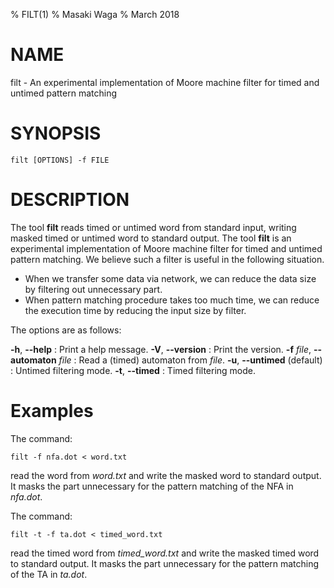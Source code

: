% FILT(1)
% Masaki Waga
% March 2018

# NAME

filt - An experimental implementation of Moore machine filter for timed and untimed pattern matching

# SYNOPSIS

    filt [OPTIONS] -f FILE

# DESCRIPTION

The tool **filt** reads timed or untimed word from standard input, writing masked timed or untimed word to standard output. The tool **filt** is an experimental implementation of Moore machine filter for timed and untimed pattern matching. We believe such a filter is useful in the following situation.

* When we transfer some data via network, we can reduce the data size by filtering out unnecessary part.
* When pattern matching procedure takes too much time, we can reduce the execution time by reducing the input size by filter.

The options are as follows:

**-h**, **--help**
: Print a help message.
**-V**, **--version**
: Print the version.
**-f** *file*, **--automaton** *file*
: Read a (timed) automaton from *file*.
**-u**, **--untimed** (default)
: Untimed filtering mode.
**-t**, **--timed**
: Timed filtering mode.

# Examples

The command:

    filt -f nfa.dot < word.txt
    
read the word from *word.txt* and write the masked word to standard output. It masks the part unnecessary for the pattern matching of the NFA in *nfa.dot*.

The command:

    filt -t -f ta.dot < timed_word.txt
    
read the timed word from *timed_word.txt* and write the masked timed word to standard output. It masks the part unnecessary for the pattern matching of the TA in *ta.dot*.
